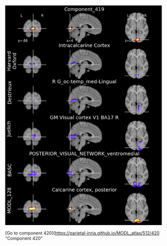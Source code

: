 


![419](preliminary/419.jpg "Component 419")

[Go to component 420](https://parietal-inria.github.io/MODL_atlas/512/420 "Component 420"